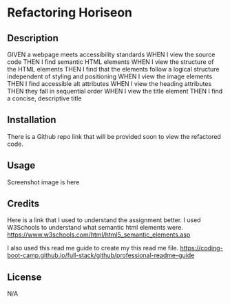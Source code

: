 # Refactoring Horiseon

## Description
GIVEN a webpage meets accessibility standards
WHEN I view the source code
THEN I find semantic HTML elements
WHEN I view the structure of the HTML elements
THEN I find that the elements follow a logical structure independent of styling and positioning
WHEN I view the image elements
THEN I find accessible alt attributes
WHEN I view the heading attributes
THEN they fall in sequential order
WHEN I view the title element
THEN I find a concise, descriptive title

## Installation

There is a Github repo link that will be provided soon to view the refactored code.

## Usage

Screenshot image is here

## Credits

Here is a link that I used to understand the assignment better. I used W3Schools to understand what semantic html elements were.
https://www.w3schools.com/html/html5_semantic_elements.asp 

I also used this read me guide to create my this read me file.
https://coding-boot-camp.github.io/full-stack/github/professional-readme-guide

## License
N/A